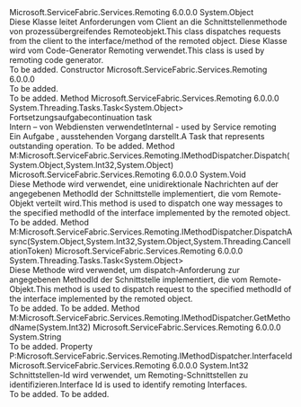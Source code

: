 <Type Name="MethodDispatcherBase" FullName="Microsoft.ServiceFabric.Services.Remoting.Builder.MethodDispatcherBase">
  <TypeSignature Language="C#" Value="public abstract class MethodDispatcherBase" />
  <TypeSignature Language="ILAsm" Value=".class public auto ansi abstract beforefieldinit MethodDispatcherBase extends System.Object" />
  <TypeSignature Language="DocId" Value="T:Microsoft.ServiceFabric.Services.Remoting.Builder.MethodDispatcherBase" />
  <TypeSignature Language="VB.NET" Value="Public MustInherit Class MethodDispatcherBase" />
  <TypeSignature Language="F#" Value="type MethodDispatcherBase = class&#xA;    interface IMethodDispatcher" />
  <AssemblyInfo>
    <AssemblyName>Microsoft.ServiceFabric.Services.Remoting</AssemblyName>
    <AssemblyVersion>6.0.0.0</AssemblyVersion>
  </AssemblyInfo>
  <Base>
    <BaseTypeName>System.Object</BaseTypeName>
  </Base>
  <Interfaces />
  <Docs>
    <summary>
            <span data-ttu-id="78708-101">Diese Klasse leitet Anforderungen vom Client an die Schnittstellenmethode von prozessübergreifendes Remoteobjekt.</span><span class="sxs-lookup"><span data-stu-id="78708-101">This class dispatches requests from the client to the interface/method of the remoted object.</span></span>
            <span data-ttu-id="78708-102">Diese Klasse wird vom Code-Generator Remoting verwendet.</span><span class="sxs-lookup"><span data-stu-id="78708-102">This class is used by remoting code generator.</span></span>
            </summary>
    <remarks>To be added.</remarks>
  </Docs>
  <Members>
    <Member MemberName=".ctor">
      <MemberSignature Language="C#" Value="protected MethodDispatcherBase ();" />
      <MemberSignature Language="ILAsm" Value=".method familyhidebysig specialname rtspecialname instance void .ctor() cil managed" />
      <MemberSignature Language="DocId" Value="M:Microsoft.ServiceFabric.Services.Remoting.Builder.MethodDispatcherBase.#ctor" />
      <MemberSignature Language="VB.NET" Value="Protected Sub New ()" />
      <MemberType>Constructor</MemberType>
      <AssemblyInfo>
        <AssemblyName>Microsoft.ServiceFabric.Services.Remoting</AssemblyName>
        <AssemblyVersion>6.0.0.0</AssemblyVersion>
      </AssemblyInfo>
      <Parameters />
      <Docs>
        <summary>To be added.</summary>
        <remarks>To be added.</remarks>
      </Docs>
    </Member>
    <Member MemberName="ContinueWith">
      <MemberSignature Language="C#" Value="protected System.Threading.Tasks.Task&lt;object&gt; ContinueWith (System.Threading.Tasks.Task task);" />
      <MemberSignature Language="ILAsm" Value=".method familyhidebysig instance class System.Threading.Tasks.Task`1&lt;object&gt; ContinueWith(class System.Threading.Tasks.Task task) cil managed" />
      <MemberSignature Language="DocId" Value="M:Microsoft.ServiceFabric.Services.Remoting.Builder.MethodDispatcherBase.ContinueWith(System.Threading.Tasks.Task)" />
      <MemberSignature Language="F#" Value="member this.ContinueWith : System.Threading.Tasks.Task -&gt; System.Threading.Tasks.Task&lt;obj&gt;" Usage="methodDispatcherBase.ContinueWith task" />
      <MemberType>Method</MemberType>
      <AssemblyInfo>
        <AssemblyName>Microsoft.ServiceFabric.Services.Remoting</AssemblyName>
        <AssemblyVersion>6.0.0.0</AssemblyVersion>
      </AssemblyInfo>
      <ReturnValue>
        <ReturnType>System.Threading.Tasks.Task&lt;System.Object&gt;</ReturnType>
      </ReturnValue>
      <Parameters>
        <Parameter Name="task" Type="System.Threading.Tasks.Task" />
      </Parameters>
      <Docs>
        <param name="task"><span data-ttu-id="78708-103">Fortsetzungsaufgabe</span><span class="sxs-lookup"><span data-stu-id="78708-103">continuation task</span></span></param>
        <summary>
            <span data-ttu-id="78708-104">Intern – von Webdiensten verwendet</span><span class="sxs-lookup"><span data-stu-id="78708-104">Internal - used by Service remoting</span></span>
            </summary>
        <returns>
            <span data-ttu-id="78708-105">Ein <see cref="T:System.Threading.Tasks.Task">Aufgabe</see> , ausstehenden Vorgang darstellt.</span><span class="sxs-lookup"><span data-stu-id="78708-105">A <see cref="T:System.Threading.Tasks.Task">Task</see> that represents outstanding operation.</span></span>
            </returns>
        <remarks>To be added.</remarks>
      </Docs>
    </Member>
    <Member MemberName="Dispatch">
      <MemberSignature Language="C#" Value="public abstract void Dispatch (object objectImplementation, int methodId, object messageBody);" />
      <MemberSignature Language="ILAsm" Value=".method public hidebysig newslot virtual instance void Dispatch(object objectImplementation, int32 methodId, object messageBody) cil managed" />
      <MemberSignature Language="DocId" Value="M:Microsoft.ServiceFabric.Services.Remoting.Builder.MethodDispatcherBase.Dispatch(System.Object,System.Int32,System.Object)" />
      <MemberSignature Language="VB.NET" Value="Public MustOverride Sub Dispatch (objectImplementation As Object, methodId As Integer, messageBody As Object)" />
      <MemberSignature Language="F#" Value="abstract member Dispatch : obj * int * obj -&gt; unit" Usage="methodDispatcherBase.Dispatch (objectImplementation, methodId, messageBody)" />
      <MemberType>Method</MemberType>
      <Implements>
        <InterfaceMember>M:Microsoft.ServiceFabric.Services.Remoting.IMethodDispatcher.Dispatch(System.Object,System.Int32,System.Object)</InterfaceMember>
      </Implements>
      <AssemblyInfo>
        <AssemblyName>Microsoft.ServiceFabric.Services.Remoting</AssemblyName>
        <AssemblyVersion>6.0.0.0</AssemblyVersion>
      </AssemblyInfo>
      <ReturnValue>
        <ReturnType>System.Void</ReturnType>
      </ReturnValue>
      <Parameters>
        <Parameter Name="objectImplementation" Type="System.Object" />
        <Parameter Name="methodId" Type="System.Int32" />
        <Parameter Name="messageBody" Type="System.Object" />
      </Parameters>
      <Docs>
        <param name="objectImplementation"></param>
        <param name="methodId"></param>
        <param name="messageBody"></param>
        <summary>
            <span data-ttu-id="78708-106">Diese Methode wird verwendet, eine unidirektionale Nachrichten auf der angegebenen MethodId der Schnittstelle implementiert, die vom Remote-Objekt verteilt wird.</span><span class="sxs-lookup"><span data-stu-id="78708-106">This method is used to dispatch one way messages to the specified methodId of the interface implemented by the remoted object.</span></span>
            </summary>
        <remarks>To be added.</remarks>
      </Docs>
    </Member>
    <Member MemberName="DispatchAsync">
      <MemberSignature Language="C#" Value="public abstract System.Threading.Tasks.Task&lt;object&gt; DispatchAsync (object objectImplementation, int methodId, object requestBody, System.Threading.CancellationToken cancellationToken);" />
      <MemberSignature Language="ILAsm" Value=".method public hidebysig newslot virtual instance class System.Threading.Tasks.Task`1&lt;object&gt; DispatchAsync(object objectImplementation, int32 methodId, object requestBody, valuetype System.Threading.CancellationToken cancellationToken) cil managed" />
      <MemberSignature Language="DocId" Value="M:Microsoft.ServiceFabric.Services.Remoting.Builder.MethodDispatcherBase.DispatchAsync(System.Object,System.Int32,System.Object,System.Threading.CancellationToken)" />
      <MemberSignature Language="F#" Value="abstract member DispatchAsync : obj * int * obj * System.Threading.CancellationToken -&gt; System.Threading.Tasks.Task&lt;obj&gt;" Usage="methodDispatcherBase.DispatchAsync (objectImplementation, methodId, requestBody, cancellationToken)" />
      <MemberType>Method</MemberType>
      <Implements>
        <InterfaceMember>M:Microsoft.ServiceFabric.Services.Remoting.IMethodDispatcher.DispatchAsync(System.Object,System.Int32,System.Object,System.Threading.CancellationToken)</InterfaceMember>
      </Implements>
      <AssemblyInfo>
        <AssemblyName>Microsoft.ServiceFabric.Services.Remoting</AssemblyName>
        <AssemblyVersion>6.0.0.0</AssemblyVersion>
      </AssemblyInfo>
      <ReturnValue>
        <ReturnType>System.Threading.Tasks.Task&lt;System.Object&gt;</ReturnType>
      </ReturnValue>
      <Parameters>
        <Parameter Name="objectImplementation" Type="System.Object" />
        <Parameter Name="methodId" Type="System.Int32" />
        <Parameter Name="requestBody" Type="System.Object" />
        <Parameter Name="cancellationToken" Type="System.Threading.CancellationToken" />
      </Parameters>
      <Docs>
        <param name="objectImplementation"></param>
        <param name="methodId"></param>
        <param name="requestBody"></param>
        <param name="cancellationToken"></param>
        <summary>
            <span data-ttu-id="78708-107">Diese Methode wird verwendet, um dispatch-Anforderung zur angegebenen MethodId der Schnittstelle implementiert, die vom Remote-Objekt.</span><span class="sxs-lookup"><span data-stu-id="78708-107">This method is used to dispatch request to the specified methodId of the interface implemented by the remoted object.</span></span>
             </summary>
        <returns>To be added.</returns>
        <remarks>To be added.</remarks>
      </Docs>
    </Member>
    <Member MemberName="GetMethodName">
      <MemberSignature Language="C#" Value="public string GetMethodName (int methodId);" />
      <MemberSignature Language="ILAsm" Value=".method public hidebysig newslot virtual instance string GetMethodName(int32 methodId) cil managed" />
      <MemberSignature Language="DocId" Value="M:Microsoft.ServiceFabric.Services.Remoting.Builder.MethodDispatcherBase.GetMethodName(System.Int32)" />
      <MemberSignature Language="VB.NET" Value="Public Function GetMethodName (methodId As Integer) As String" />
      <MemberSignature Language="F#" Value="abstract member GetMethodName : int -&gt; string&#xA;override this.GetMethodName : int -&gt; string" Usage="methodDispatcherBase.GetMethodName methodId" />
      <MemberType>Method</MemberType>
      <Implements>
        <InterfaceMember>M:Microsoft.ServiceFabric.Services.Remoting.IMethodDispatcher.GetMethodName(System.Int32)</InterfaceMember>
      </Implements>
      <AssemblyInfo>
        <AssemblyName>Microsoft.ServiceFabric.Services.Remoting</AssemblyName>
        <AssemblyVersion>6.0.0.0</AssemblyVersion>
      </AssemblyInfo>
      <ReturnValue>
        <ReturnType>System.String</ReturnType>
      </ReturnValue>
      <Parameters>
        <Parameter Name="methodId" Type="System.Int32" />
      </Parameters>
      <Docs>
        <param name="methodId"></param>
        <summary />
        <returns />
        <remarks>To be added.</remarks>
      </Docs>
    </Member>
    <Member MemberName="InterfaceId">
      <MemberSignature Language="C#" Value="public int InterfaceId { get; }" />
      <MemberSignature Language="ILAsm" Value=".property instance int32 InterfaceId" />
      <MemberSignature Language="DocId" Value="P:Microsoft.ServiceFabric.Services.Remoting.Builder.MethodDispatcherBase.InterfaceId" />
      <MemberSignature Language="VB.NET" Value="Public ReadOnly Property InterfaceId As Integer" />
      <MemberSignature Language="F#" Value="member this.InterfaceId : int" Usage="Microsoft.ServiceFabric.Services.Remoting.Builder.MethodDispatcherBase.InterfaceId" />
      <MemberType>Property</MemberType>
      <Implements>
        <InterfaceMember>P:Microsoft.ServiceFabric.Services.Remoting.IMethodDispatcher.InterfaceId</InterfaceMember>
      </Implements>
      <AssemblyInfo>
        <AssemblyName>Microsoft.ServiceFabric.Services.Remoting</AssemblyName>
        <AssemblyVersion>6.0.0.0</AssemblyVersion>
      </AssemblyInfo>
      <ReturnValue>
        <ReturnType>System.Int32</ReturnType>
      </ReturnValue>
      <Docs>
        <summary>
             <span data-ttu-id="78708-108">Schnittstellen-Id wird verwendet, um Remoting-Schnittstellen zu identifizieren.</span><span class="sxs-lookup"><span data-stu-id="78708-108">Interface Id is used to identify remoting Interfaces.</span></span>
            </summary>
        <value>To be added.</value>
        <remarks>To be added.</remarks>
      </Docs>
    </Member>
  </Members>
</Type>